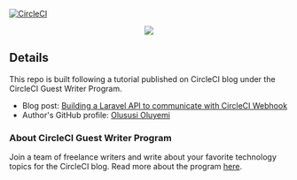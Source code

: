 [![CircleCI](https://circleci.com/gh/CIRCLECI-GWP/new-laravel-api-circleci-webhook/tree/main.svg?style=svg)](https://circleci.com/gh/CIRCLECI-GWP/new-laravel-api-circleci-webhook/tree/main)

<p align="center"><img src="https://avatars3.githubusercontent.com/u/59034516"></p>

## Details

This repo is built following a tutorial published on CircleCI blog under the CircleCI Guest Writer Program.

- Blog post: [Building a Laravel API to communicate with CircleCI Webhook][blog]
- Author's GitHub profile: [Olususi Oluyemi][author]

### About CircleCI Guest Writer Program

Join a team of freelance writers and write about your favorite technology topics for the CircleCI blog. Read more about the program [here][gwp-program].

[blog]: <add_link>
[author]: https://github.com/yemiwebby

[gwp-program]: https://circle.ci/3ahQxfu
